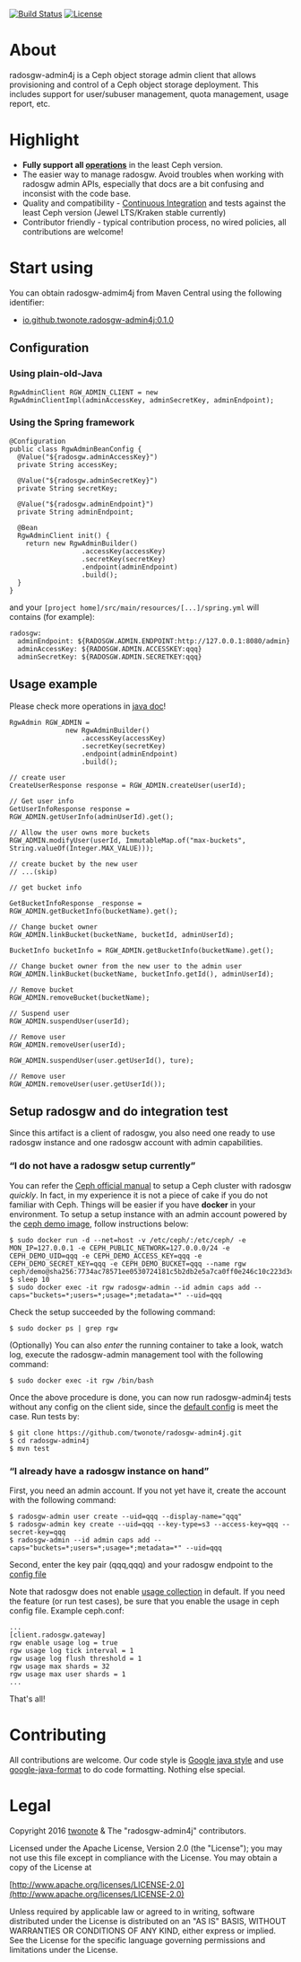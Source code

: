 [![Build Status](https://travis-ci.org/twonote/radosgw-admin4j.svg?branch=master)](https://travis-ci.org/twonote/radosgw-admin4j)  [![License](https://img.shields.io/badge/license-Apache%202-blue.svg)]()

# About
radosgw-admin4j is a Ceph object storage admin client that allows provisioning and control of a Ceph object storage deployment. This includes support for user/subuser management, quota management, usage report, etc.

# Highlight
* **Fully support all [operations](http://docs.ceph.com/docs/master/radosgw/adminops/)** in the least Ceph version.
* The easier way to manage radosgw. Avoid troubles when working with radosgw admin APIs, especially that docs are a bit confusing and inconsist with the code base.
* Quality and compatibility - [Continuous Integration](https://travis-ci.org/twonote/radosgw-admin4j) and tests against the least Ceph version (Jewel LTS/Kraken stable currently)
* Contributor friendly - typical contribution process, no wired policies, all contributions are welcome!

# Start using 

You can obtain radosgw-admim4j from Maven Central using the following identifier:
* [io.github.twonote.radosgw-admin4j:0.1.0](https://search.maven.org/#artifactdetails%7Cio.github.twonote%7Cradosgw-admin4j%7C0.1.0%7Cjar)

## Configuration

### Using plain-old-Java

```
RgwAdminClient RGW_ADMIN_CLIENT = new RgwAdminClientImpl(adminAccessKey, adminSecretKey, adminEndpoint);
```

### Using the Spring framework

```
@Configuration
public class RgwAdminBeanConfig {
  @Value("${radosgw.adminAccessKey}")
  private String accessKey;

  @Value("${radosgw.adminSecretKey}")
  private String secretKey;

  @Value("${radosgw.adminEndpoint}")
  private String adminEndpoint;

  @Bean
  RgwAdminClient init() {
    return new RgwAdminBuilder()
                  .accessKey(accessKey)
                  .secretKey(secretKey)
                  .endpoint(adminEndpoint)
                  .build();  
  }
}
```

and your ```[project home]/src/main/resources/[...]/spring.yml``` will contains (for example):

```
radosgw:
  adminEndpoint: ${RADOSGW.ADMIN.ENDPOINT:http://127.0.0.1:8080/admin}
  adminAccessKey: ${RADOSGW.ADMIN.ACCESSKEY:qqq}
  adminSecretKey: ${RADOSGW.ADMIN.SECRETKEY:qqq}
```

## Usage example

Please check more operations in [java doc](https://twonote.github.io/radosgw-admin4j/apidocs/index.html?org/twonote/rgwadmin4j/RgwAdmin.html)!

```
RgwAdmin RGW_ADMIN =
              new RgwAdminBuilder()
                  .accessKey(accessKey)
                  .secretKey(secretKey)
                  .endpoint(adminEndpoint)
                  .build();

// create user
CreateUserResponse response = RGW_ADMIN.createUser(userId);

// Get user info 
GetUserInfoResponse response = RGW_ADMIN.getUserInfo(adminUserId).get();

// Allow the user owns more buckets
RGW_ADMIN.modifyUser(userId, ImmutableMap.of("max-buckets", String.valueOf(Integer.MAX_VALUE)));

// create bucket by the new user
// ...(skip)

// get bucket info

GetBucketInfoResponse _response = RGW_ADMIN.getBucketInfo(bucketName).get();

// Change bucket owner
RGW_ADMIN.linkBucket(bucketName, bucketId, adminUserId);

BucketInfo bucketInfo = RGW_ADMIN.getBucketInfo(bucketName).get();

// Change bucket owner from the new user to the admin user
RGW_ADMIN.linkBucket(bucketName, bucketInfo.getId(), adminUserId);

// Remove bucket
RGW_ADMIN.removeBucket(bucketName);

// Suspend user
RGW_ADMIN.suspendUser(userId);

// Remove user
RGW_ADMIN.removeUser(userId);

RGW_ADMIN.suspendUser(user.getUserId(), ture);

// Remove user
RGW_ADMIN.removeUser(user.getUserId());
```

## Setup radosgw and do integration test
Since this artifact is a client of radosgw, you also need one ready to use radosgw instance and one radosgw account with admin capabilities.

### “I do not have a radosgw setup currently”
You can refer the [Ceph official manual](http://docs.ceph.com/docs/master/start/) to setup a Ceph cluster with radosgw *quickly*. In fact, in my experience it is not a piece of cake if you do not familiar with Ceph. Things will be easier if you have **docker** in your environment. To setup a setup instance with an admin account powered by the [ceph demo image](https://hub.docker.com/r/ceph/demo/), follow instructions below:
```
$ sudo docker run -d --net=host -v /etc/ceph/:/etc/ceph/ -e MON_IP=127.0.0.1 -e CEPH_PUBLIC_NETWORK=127.0.0.0/24 -e CEPH_DEMO_UID=qqq -e CEPH_DEMO_ACCESS_KEY=qqq -e CEPH_DEMO_SECRET_KEY=qqq -e CEPH_DEMO_BUCKET=qqq --name rgw ceph/demo@sha256:7734ac78571ee0530724181c5b2db2e5a7ca0ff0e246c10c223d3ca9665c74ba
$ sleep 10
$ sudo docker exec -it rgw radosgw-admin --id admin caps add --caps="buckets=*;users=*;usage=*;metadata=*" --uid=qqq
```

Check the setup succeeded by the following command:
```
$ sudo docker ps | grep rgw
```

(Optionally) You can also *enter* the running container to take a look, watch log, execute the radosgw-admin management tool with the following command:
```
$ sudo docker exec -it rgw /bin/bash
```

Once the above procedure is done, you can now run radosgw-admin4j tests without any config on the client side, since the [default config](https://github.com/twonote/radosgw-admin4j/blob/master/src/test/resources/rgwadmin.properties) is meet the case. Run tests by:
```
$ git clone https://github.com/twonote/radosgw-admin4j.git
$ cd radosgw-admin4j
$ mvn test
```

### “I already have a radosgw instance on hand”
First, you need an admin account. If you not yet have it, create the account with the following command:
```
$ radosgw-admin user create --uid=qqq --display-name="qqq"
$ radosgw-admin key create --uid=qqq --key-type=s3 --access-key=qqq --secret-key=qqq
$ radosgw-admin --id admin caps add --caps="buckets=*;users=*;usage=*;metadata=*" --uid=qqq
```

Second, enter the key pair (qqq,qqq) and your radosgw endpoint to the [config file](https://github.com/twonote/radosgw-admin4j/blob/master/src/test/resources/rgwadmin.properties)

Note that radosgw does not enable [usage collection](http://docs.ceph.com/docs/master/radosgw/admin/#usage) in default. If you need the feature (or run test cases), be sure that you enable the usage in ceph config file. Example ceph.conf: 
```
...
[client.radosgw.gateway]
rgw enable usage log = true
rgw usage log tick interval = 1
rgw usage log flush threshold = 1
rgw usage max shards = 32
rgw usage max user shards = 1
...
```

That's all!

# Contributing
All contributions are welcome. Our code style is [Google java style](https://google.github.io/styleguide/javaguide.html) and use [google-java-format](https://github.com/google/google-java-format) to do code formatting. Nothing else special.

# Legal
Copyright 2016 [twonote](http://twonote.github.io/) & The "radosgw-admin4j" contributors.

Licensed under the Apache License, Version 2.0 (the "License");
you may not use this file except in compliance with the License.
You may obtain a copy of the License at
 
[http://www.apache.org/licenses/LICENSE-2.0](http://www.apache.org/licenses/LICENSE-2.0)
 
Unless required by applicable law or agreed to in writing, software
distributed under the License is distributed on an "AS IS" BASIS,
WITHOUT WARRANTIES OR CONDITIONS OF ANY KIND, either express or implied.
See the License for the specific language governing permissions and
limitations under the License.
